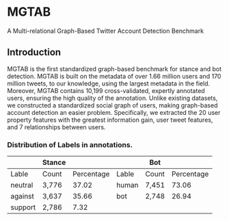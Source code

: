 # MGTAB
A Multi-relational Graph-Based Twitter Account Detection Benchmark

## Introduction

  MGTAB is the first standardized graph-based benchmark for stance and bot detection. MGTAB is built on the metadata of over 1.66 million users and 170 million tweets, to our knowledge, using the largest metadata in the field. Moreover, MGTAB contains 10,199 cross-validated, expertly annotated users, ensuring the high quality of the annotation. Unlike existing datasets, we constructed a standardized social graph of users, making graph-based account detection an easier problem. Specifically, we extracted the 20 user property features with the greatest information gain, user tweet features, and 7 relationships between users.
 
### Distribution of Labels in annotations.

|       | Stance |        |       | Bot   |            |
|-------|--------|--------|-------|-------|------------|
| Lable | Count  | Percentage | Lable | Count | Percentage |
|neutral| 3,776  | 37.02 | human | 7,451 | 73.06      | 
|against| 3,637  | 35.66 | bot   | 2,748 | 26.94      | 
|support| 2,786  | 7.32  |       |       |            | 




